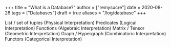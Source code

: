 +++
title = "What is a Database?"
author = ["remysucre"]
date = 2020-08-26
tags = ["Databases"]
draft = true
aliases = "/log/database"
+++

List / set of tuples (Physical Interpretation)
Predicates (Logical Interpretation)
Functions (Algebraic Interpretation)
Matrix / Tensor (Geometric Interpretation)
Graph / Hypergraph (Combinatoric Interpretation)
Functors (Categorical Interpretation)
